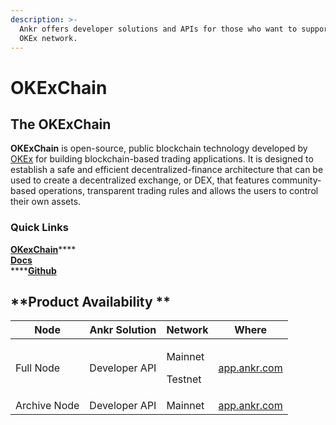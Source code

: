 ```yaml
---
description: >-
  Ankr offers developer solutions and APIs for those who want to support the
  OKEx network.
---
```


# OKExChain

## **The OKExChain**

**OKExChain** is open-source, public blockchain technology developed by [OKEx](https://www.okex.com) for building blockchain-based trading applications. It is designed to establish a safe and efficient decentralized-finance architecture that can be used to create a decentralized exchange, or DEX, that features community-based operations, transparent trading rules and allows the users to control their own assets.

### Quick Links

​[**OKexChain**](https://www.okex.com/okexchain)****\
****[**Docs**](https://www.okex.com/docs/en/#ws\_swap-error\_code)****\
****[**Github**](https://github.com/okex)

## **Product Availability **

| Node         | Ankr Solution  | Network                      | Where                                |
| ------------ | -------------- | ---------------------------- | ------------------------------------ |
| Full Node    | Developer API  | <p>Mainnet</p><p>Testnet</p> | [app.ankr.com](https://app.ankr.com) |
| Archive Node | Developer API  | Mainnet                      | [app.ankr.com](https://app.ankr.com) |





### &#x20;

